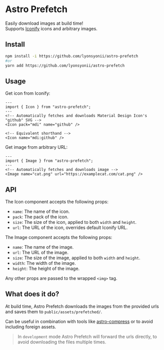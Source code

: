 # Astro Prefetch
Easily download images at build time!  
Supports [Iconify](https://icon-sets.iconify.design/) icons and arbitrary images.

## Install
```bash
npm install -i https://github.com/lyonsyonii/astro-prefetch
#or
yarn add https://github.com/lyonsyonii/astro-prefetch
```

## Usage
Get icon from Iconify:
```astro
---
import { Icon } from "astro-prefetch";
---
<!-- Automatically fetches and downloads Material Design Icon's "github" SVG -->
<Icon pack="mdi" name="github" />

<!-- Equivalent shorthand -->
<Icon name="mdi:github" />

```

Get image from arbitrary URL:

```astro
---
import { Image } from "astro-prefetch";
---
<!-- Automatically fetches and downloads image -->
<Image name="cat.png" url="https://examplecat.com/cat.png" />
```

## API
The Icon component accepts the following props:
- `name`: The name of the icon.
- `pack`: The pack of the icon.
- `size`: The size of the icon, applied to both `width` and `height`.
- `url`: The URL of the icon, overrides default Iconify URL.

The Image component accepts the following props:
- `name`: The name of the image.
- `url`: The URL of the image.
- `size`: The size of the image, applied to both `width` and `height`.
- `width`: The width of the image.
- `height`: The height of the image.

Any other props are passed to the wrapped `<img>` tag.

## What does it do?
At build time, Astro Prefetch downloads the images from the provided urls and saves them to `public/assets/prefetched/`.

Can be useful in combination with tools like [astro-compress](https://github.com/astro-community/astro-compress) or to avoid including foreign assets.

> In `development` mode Astro Prefetch will forward the urls directly, to avoid downloading the files multiple times.